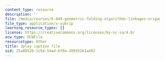 ```yaml
---
content_type: resource
description: ''
file: /media/courses/6-849-geometric-folding-algorithms-linkages-origami-polyhedra-fall-2012/25a865261c9454adbf0a209352b1a492_tzXIDPNb93Y.vtt
file_type: application/x-subrip
learning_resource_types: []
license: https://creativecommons.org/licenses/by-nc-sa/4.0/
ocw_type: OCWFile
resourcetype: Other
title: 3play caption file
uid: 25a86526-1c94-54ad-bf0a-209352b1a492
---
```

